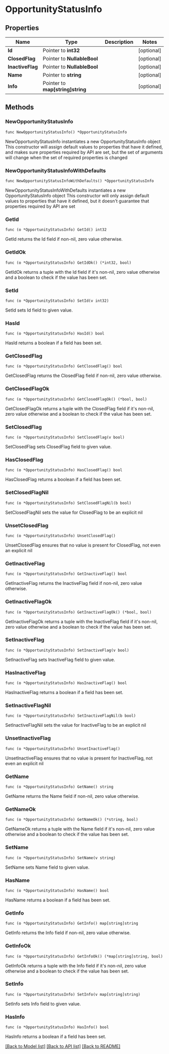 # OpportunityStatusInfo

## Properties

Name | Type | Description | Notes
------------ | ------------- | ------------- | -------------
**Id** | Pointer to **int32** |  | [optional] 
**ClosedFlag** | Pointer to **NullableBool** |  | [optional] 
**InactiveFlag** | Pointer to **NullableBool** |  | [optional] 
**Name** | Pointer to **string** |  | [optional] 
**Info** | Pointer to **map[string]string** |  | [optional] 

## Methods

### NewOpportunityStatusInfo

`func NewOpportunityStatusInfo() *OpportunityStatusInfo`

NewOpportunityStatusInfo instantiates a new OpportunityStatusInfo object
This constructor will assign default values to properties that have it defined,
and makes sure properties required by API are set, but the set of arguments
will change when the set of required properties is changed

### NewOpportunityStatusInfoWithDefaults

`func NewOpportunityStatusInfoWithDefaults() *OpportunityStatusInfo`

NewOpportunityStatusInfoWithDefaults instantiates a new OpportunityStatusInfo object
This constructor will only assign default values to properties that have it defined,
but it doesn't guarantee that properties required by API are set

### GetId

`func (o *OpportunityStatusInfo) GetId() int32`

GetId returns the Id field if non-nil, zero value otherwise.

### GetIdOk

`func (o *OpportunityStatusInfo) GetIdOk() (*int32, bool)`

GetIdOk returns a tuple with the Id field if it's non-nil, zero value otherwise
and a boolean to check if the value has been set.

### SetId

`func (o *OpportunityStatusInfo) SetId(v int32)`

SetId sets Id field to given value.

### HasId

`func (o *OpportunityStatusInfo) HasId() bool`

HasId returns a boolean if a field has been set.

### GetClosedFlag

`func (o *OpportunityStatusInfo) GetClosedFlag() bool`

GetClosedFlag returns the ClosedFlag field if non-nil, zero value otherwise.

### GetClosedFlagOk

`func (o *OpportunityStatusInfo) GetClosedFlagOk() (*bool, bool)`

GetClosedFlagOk returns a tuple with the ClosedFlag field if it's non-nil, zero value otherwise
and a boolean to check if the value has been set.

### SetClosedFlag

`func (o *OpportunityStatusInfo) SetClosedFlag(v bool)`

SetClosedFlag sets ClosedFlag field to given value.

### HasClosedFlag

`func (o *OpportunityStatusInfo) HasClosedFlag() bool`

HasClosedFlag returns a boolean if a field has been set.

### SetClosedFlagNil

`func (o *OpportunityStatusInfo) SetClosedFlagNil(b bool)`

 SetClosedFlagNil sets the value for ClosedFlag to be an explicit nil

### UnsetClosedFlag
`func (o *OpportunityStatusInfo) UnsetClosedFlag()`

UnsetClosedFlag ensures that no value is present for ClosedFlag, not even an explicit nil
### GetInactiveFlag

`func (o *OpportunityStatusInfo) GetInactiveFlag() bool`

GetInactiveFlag returns the InactiveFlag field if non-nil, zero value otherwise.

### GetInactiveFlagOk

`func (o *OpportunityStatusInfo) GetInactiveFlagOk() (*bool, bool)`

GetInactiveFlagOk returns a tuple with the InactiveFlag field if it's non-nil, zero value otherwise
and a boolean to check if the value has been set.

### SetInactiveFlag

`func (o *OpportunityStatusInfo) SetInactiveFlag(v bool)`

SetInactiveFlag sets InactiveFlag field to given value.

### HasInactiveFlag

`func (o *OpportunityStatusInfo) HasInactiveFlag() bool`

HasInactiveFlag returns a boolean if a field has been set.

### SetInactiveFlagNil

`func (o *OpportunityStatusInfo) SetInactiveFlagNil(b bool)`

 SetInactiveFlagNil sets the value for InactiveFlag to be an explicit nil

### UnsetInactiveFlag
`func (o *OpportunityStatusInfo) UnsetInactiveFlag()`

UnsetInactiveFlag ensures that no value is present for InactiveFlag, not even an explicit nil
### GetName

`func (o *OpportunityStatusInfo) GetName() string`

GetName returns the Name field if non-nil, zero value otherwise.

### GetNameOk

`func (o *OpportunityStatusInfo) GetNameOk() (*string, bool)`

GetNameOk returns a tuple with the Name field if it's non-nil, zero value otherwise
and a boolean to check if the value has been set.

### SetName

`func (o *OpportunityStatusInfo) SetName(v string)`

SetName sets Name field to given value.

### HasName

`func (o *OpportunityStatusInfo) HasName() bool`

HasName returns a boolean if a field has been set.

### GetInfo

`func (o *OpportunityStatusInfo) GetInfo() map[string]string`

GetInfo returns the Info field if non-nil, zero value otherwise.

### GetInfoOk

`func (o *OpportunityStatusInfo) GetInfoOk() (*map[string]string, bool)`

GetInfoOk returns a tuple with the Info field if it's non-nil, zero value otherwise
and a boolean to check if the value has been set.

### SetInfo

`func (o *OpportunityStatusInfo) SetInfo(v map[string]string)`

SetInfo sets Info field to given value.

### HasInfo

`func (o *OpportunityStatusInfo) HasInfo() bool`

HasInfo returns a boolean if a field has been set.


[[Back to Model list]](../README.md#documentation-for-models) [[Back to API list]](../README.md#documentation-for-api-endpoints) [[Back to README]](../README.md)


